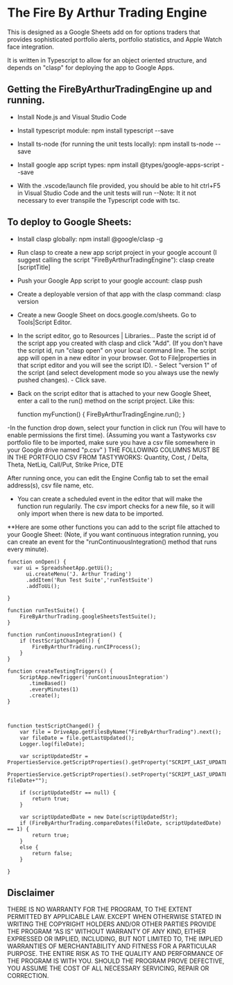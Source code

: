 # The Fire By Arthur Trading Engine
This is designed as a Google Sheets add on for options traders that provides sophisticated portfolio alerts, portfolio statistics, and Apple Watch face integration.

It is written in Typescript to allow for an object oriented structure, and depends on "clasp" for deploying the app to Google Apps.

## Getting the FireByArthurTradingEngine up and running.

- Install Node.js and Visual Studio Code
- Install typescript module: npm install typescript --save
- Install ts-node (for running the unit tests locally): npm install ts-node --save
- Install google app script types: npm install @types/google-apps-script --save

- With the .vscode/launch file provided, you should be able to hit ctrl+F5 in Visual Studio Code and the unit tests will run
        --Note: It it not necessary to ever transpile the Typescript code with tsc.

## To deploy to Google Sheets:

- Install clasp globally: npm install @google/clasp -g
- Run clasp to create a new app script project in your google account (I suggest calling the script "FireByArthurTradingEngine"): clasp create [scriptTitle] 
- Push your Google App script to your google account: clasp push
- Create a deployable version of that app with the clasp command: clasp version

- Create a new Google Sheet on docs.google.com/sheets. Go to Tools|Script Editor.
- In the script editor, go to Resources | Libraries... Paste the script id of the script app you created with clasp and click "Add". 
        (If you don't have the script id, run "clasp open" on your local command line. The script app will
        open in a new editor in your browser. Got to File|properties in that script editor and you will see the script ID).
        - Select "version 1" of the script (and select development mode so you always use the newly pushed changes).
        - Click save.

- Back on the script editor that is attached to your new Google Sheet, enter a call to the run() method on the script project.
    Like this:

    function myFunction() {
        FireByArthurTradingEngine.run();
    }


-In the function drop down, select your function in click run (You will have to enable permissions the first time).
    (Assuming you want a Tastyworks csv portfolio file to be imported, make sure you have a csv file somewhere in your
    Google drive named "p.csv" )
    THE FOLLOWING COLUMNS MUST BE IN THE PORTFOLIO CSV FROM TASTYWORKS: Quantity, Cost, / Delta, Theta, NetLiq, Call/Put, Strike Price, DTE
    
After running once, you can edit the Engine Config tab to set the email address(s), csv file name, etc.

- You can create a scheduled event in the editor that will make the function run regularily. The csv import checks for a new file,
so it will only import when there is new data to be imported.



**Here are some other functions you can add to the script file attached to your Google Sheet:
(Note, if you want continuous integration running, you can create an event for the "runContinuousIntegration() method that runs every minute).


    function onOpen() {
      var ui = SpreadsheetApp.getUi();
          ui.createMenu('J. Arthur Trading')
          .addItem('Run Test Suite','runTestSuite')
          .addToUi();

    }

    function runTestSuite() {
        FireByArthurTrading.googleSheetsTestSuite();
    }

    function runContinuousIntegration() {
        if (testScriptChanged()) {
            FireByArthurTrading.runCIProcess();
        }
    }

    function createTestingTriggers() {
        ScriptApp.newTrigger('runContinuousIntegration')
           .timeBased()
           .everyMinutes(1)
           .create();
    }



    function testScriptChanged() {
        var file = DriveApp.getFilesByName("FireByArthurTrading").next();
        var fileDate = file.getLastUpdated();
        Logger.log(fileDate);
   
        var scriptUpdatedStr = PropertiesService.getScriptProperties().getProperty("SCRIPT_LAST_UPDATED");
        PropertiesService.getScriptProperties().setProperty("SCRIPT_LAST_UPDATED", fileDate+"");
   
        if (scriptUpdatedStr == null) {
            return true;
        }
   
        var scriptUpdatedDate = new Date(scriptUpdatedStr);
        if (FireByArthurTrading.compareDates(fileDate, scriptUpdatedDate) == 1) {
            return true;
        }
        else {
            return false;
        }
 
    }

## Disclaimer

THERE IS NO WARRANTY FOR THE PROGRAM, TO THE EXTENT PERMITTED BY APPLICABLE LAW. EXCEPT WHEN OTHERWISE STATED IN WRITING THE COPYRIGHT HOLDERS AND/OR OTHER PARTIES PROVIDE THE PROGRAM “AS IS” WITHOUT WARRANTY OF ANY KIND, EITHER EXPRESSED OR IMPLIED, INCLUDING, BUT NOT LIMITED TO, THE IMPLIED WARRANTIES OF MERCHANTABILITY AND FITNESS FOR A PARTICULAR PURPOSE. THE ENTIRE RISK AS TO THE QUALITY AND PERFORMANCE OF THE PROGRAM IS WITH YOU. SHOULD THE PROGRAM PROVE DEFECTIVE, YOU ASSUME THE COST OF ALL NECESSARY SERVICING, REPAIR OR CORRECTION.






